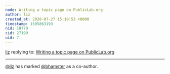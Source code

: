 ```yaml
---
node: Writing a topic page on PublicLab.org
author: liz
created_at: 2020-07-27 15:19:53 +0000
timestamp: 1595863193
nid: 18779
cid: 27199
uid: 7
---
```




[liz](../profile/liz) replying to: [Writing a topic page on PublicLab.org](../notes/warren/03-22-2019/writing-a-topic-page-on-publiclab-org)

----
 [@liz](/profile/liz) has marked [@bhamster](/profile/bhamster) as a co-author. 